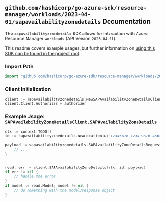 
## `github.com/hashicorp/go-azure-sdk/resource-manager/workloads/2023-04-01/sapavailabilityzonedetails` Documentation

The `sapavailabilityzonedetails` SDK allows for interaction with Azure Resource Manager `workloads` (API Version `2023-04-01`).

This readme covers example usages, but further information on [using this SDK can be found in the project root](https://github.com/hashicorp/go-azure-sdk/tree/main/docs).

### Import Path

```go
import "github.com/hashicorp/go-azure-sdk/resource-manager/workloads/2023-04-01/sapavailabilityzonedetails"
```


### Client Initialization

```go
client := sapavailabilityzonedetails.NewSAPAvailabilityZoneDetailsClientWithBaseURI("https://management.azure.com")
client.Client.Authorizer = authorizer
```


### Example Usage: `SAPAvailabilityZoneDetailsClient.SAPAvailabilityZoneDetails`

```go
ctx := context.TODO()
id := sapavailabilityzonedetails.NewLocationID("12345678-1234-9876-4563-123456789012", "locationValue")

payload := sapavailabilityzonedetails.SAPAvailabilityZoneDetailsRequest{
	// ...
}


read, err := client.SAPAvailabilityZoneDetails(ctx, id, payload)
if err != nil {
	// handle the error
}
if model := read.Model; model != nil {
	// do something with the model/response object
}
```
